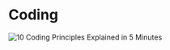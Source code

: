 # Coding

![10 Coding Principles Explained in 5 Minutes](https://ngte-superbed.oss-cn-beijing.aliyuncs.com/uPic/sr5sBlwEPnvL.png)
